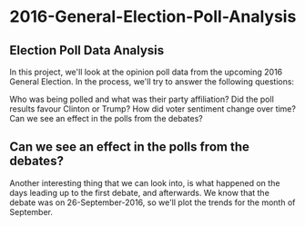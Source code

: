 # 2016-General-Election-Poll-Analysis

## Election Poll Data Analysis
In this project, we'll look at the opinion poll data from the upcoming 2016 General Election. In the process, we'll try to answer the following questions:

Who was being polled and what was their party affiliation?
Did the poll results favour Clinton or Trump?
How did voter sentiment change over time?
Can we see an effect in the polls from the debates?

## Can we see an effect in the polls from the debates?
Another interesting thing that we can look into, is what happened on the days leading up to the first debate, and afterwards. We know that the debate was on 26-September-2016, so we'll plot the trends for the month of September.
